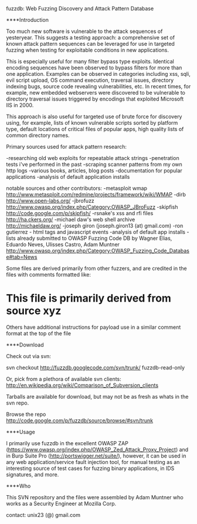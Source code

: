 fuzzdb: Web Fuzzing Discovery and Attack Pattern Database

****Introduction

Too much new software is vulnerable to the attack sequences of yesteryear. This suggests a testing approach: a comprehensive set of known attack pattern sequences can be leveraged for use in targeted fuzzing when testing for exploitable conditions in new applications.

This is especially useful for many filter bypass type exploits. Identical encoding sequences have been observed to bypass filters for more than one application. Examples can be observed in categories including xss, sqli, evil script upload, OS command execution, traversal issues, directory indexing bugs, source code revealing vulnerabilities, etc. In recent times, for example, new embedded webservers were discovered to be vulnerable to directory traversal issues triggered by encodings that exploited Microsoft IIS in 2000.

This approach is also useful for targeted use of brute force for discovery using, for example, lists of known vulnerable scripts sorted by platform type, default locations of critical files of popular apps, high quality lists of common directory names.

Primary sources used for attack pattern research:

-researching old web exploits for repeatable attack strings
-penetration tests i've performed in the past
-scraping scanner patterns from my own http logs
-various books, articles, blog posts
-documentation for popular applications
-analysis of default application installs

notable sources and other contributors:
-metasploit wmap http://www.metasploit.com/redmine/projects/framework/wiki/WMAP
-dirb http://www.open-labs.org/
-jbrofuzz http://www.owasp.org/index.php/Category:OWASP_JBroFuzz
-skipfish http://code.google.com/p/skipfish/
-rsnake's xss and rfi files http://ha.ckers.org/
-michael daw's web shell archive http://michaeldaw.org/
-joseph giron (joseph.giron13 (at) gmail.com)
-ron gutierrez - html tags and javascript events
-analysis of default app installs
-lists already submitted to OWASP Fuzzing Code DB by Wagner Elias, Eduardo Neves, Ulisses Castro, Adam Muntner http://www.owasp.org/index.php/Category:OWASP_Fuzzing_Code_Database#tab=News

Some files are derived primarily from other fuzzers, and are credited in the files with comments formatted like:

# This file is primarily derived from source xyz

Others have additional instructions for payload use in a similar comment format at the top of the file

****Download

Check out via svn:

svn checkout http://fuzzdb.googlecode.com/svn/trunk/ fuzzdb-read-only

Or, pick from a plethora of available svn clients: http://en.wikipedia.org/wiki/Comparison_of_Subversion_clients

Tarballs are available for download, but may not be as fresh as whats in the svn repo.

Browse the repo http://code.google.com/p/fuzzdb/source/browse/#svn/trunk


****Usage

I primarily use fuzzdb in the excellent OWASP ZAP (https://www.owasp.org/index.php/OWASP_Zed_Attack_Proxy_Project) and in Burp Suite Pro (http://portswigger.net/suite/), however, it can be used in any web application/service fault injection tool, for manual testing as an interesting source of test cases for fuzzing binary applications, in IDS signatures, and more. 


****Who

This SVN repository and the files were assembled by Adam Muntner who works as a Security Engineer at Mozilla Corp. 

contact: unix23 (@) gmail.com
